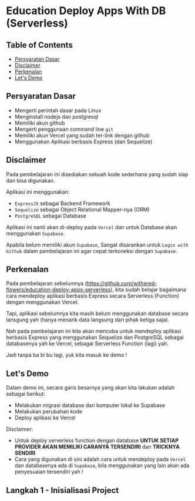 # Education Deploy Apps With DB (Serverless)

## Table of Contents

- [Persyaratan Dasar](#persyaratan-dasar)
- [Disclaimer](#disclaimer)
- [Perkenalan](#perkenalan)
- [Let's Demo](#lets-demo)

## Persyaratan Dasar

- Mengerti perintah dasar pada Linux
- Menginstall nodejs dan postgresql
- Memiliki akun github
- Mengerti penggunaan command line `git`
- Memiliki akun Vercel yang sudah ter-link dengan github
- Menggunakan Aplikasi berbasis Express (dan Sequelize)

## Disclaimer

Pada pembelajaran ini disediakan sebuah kode sederhana yang sudah siap dan bisa digunakan.

Aplikasi ini menggunakan:

- `ExpressJS` sebagai Backend Framework
- `Sequelize` sebagai Object Relational Mapper-nya (ORM)
- `PostgreSQL` sebagai Database

Aplikasi ini nanti akan di-deploy pada `Vercel` dan untuk Database akan menggunakan `Supabase`.

Apabila belum memiliki akun `Supabase`, Sangat disarankan untuk `Login with Github` dalam pembelajaran ini agar cepat terkoneksi dengan `Supabase`.

## Perkenalan

Pada pembelajaran sebelumnya (https://github.com/withered-flowers/education-deploy-apps-serverless), kita sudah belajar bagaimana cara mendeploy aplikasi berbasis Express secara Serverless (Function) dengan menggunakan Vercel.

Tapi, aplikasi sebelumnya kita masih belum menggunakan database secara lansgung yah (hanya menarik data langsung dari pihak ketiga saja).

Nah pada pembelajaran ini kita akan mencoba untuk mendeploy aplikasi berbasis Express yang menggunakan Sequelize dan PostgreSQL sebagai databasenya yah ke Vercel, sebagai Serverless Function (lagi) yah.

Jadi tanpa ba bi bu lagi, yuk kita masuk ke demo !

## Let's Demo

Dalam demo ini, secara garis besarnya yang akan kita lakukan adalah sebagai berikut:

- Melakukan migrasi database dari komputer lokal ke Supabase
- Melakukan perubahan kode
- Deploy aplikasi ke Vercel

Disclaimer:

- Untuk deploy serverless function dengan database **UNTUK SETIAP PROVIDER AKAN MEMILIKI CARANYA TERSENDIRI** dan **TRICKNYA SENDIRI**
- Cara yang digunakan di sini adalah cara untuk mendeploy pada `Vercel` dan databasenya ada di `Supabase`, bila menggunakan yang lain akan ada penyesuaian tersendiri yah !

## Langkah 1 - Inisialisasi Project
